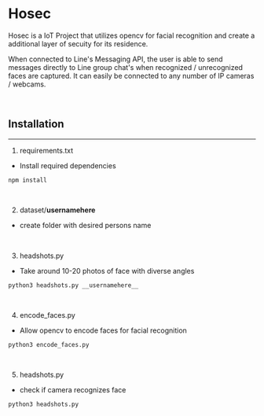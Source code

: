# Hosec

Hosec is a IoT Project that utilizes opencv for facial recognition and create a additional layer of secuity for its residence.

When connected to Line's Messaging API, the user is able to send messages directly to Line group chat's when recognized / unrecognized faces are captured. It can easily be connected to any number of IP cameras / webcams.

<br>

## Installation
---
1)  requirements.txt

- Install required dependencies
```
npm install
```

<br> 

2) dataset/__usernamehere__
- create folder with desired persons name

<br>

3) headshots.py
- Take around 10-20 photos of face with diverse angles
```
python3 headshots.py __usernamehere__
```

<br>

4) encode_faces.py
- Allow opencv to encode faces for facial recognition
```
python3 encode_faces.py
```

<br>

5) headshots.py
- check if camera recognizes face
```
python3 headshots.py
```